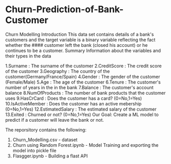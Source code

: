 # Churn-Prediction-of-Bank-Customer

Churn Modelling Introduction This data set contains details of a bank's customers and the target variable is a binary variable reflecting the fact whether the #### customer left the bank (closed his account) or he continues to be a customer. Summary Information about the variables and their types in the data

1.Surname : The surname of the customer
2.CreditScore : The credit score of the customer
3.Geography : The country of the customer(Germany/France/Spain)
4.Gender : The gender of the customer (Female/Male)
5.Age : The age of the customer
6.Tenure : The customer's number of years in the in the bank
7.Balance : The customer's account balance
8.NumOfProducts : The number of bank products that the customer uses
9.HasCrCard : Does the customer has a card? (0=No,1=Yes)
10.IsActiveMember : Does the customer has an active mebership (0=No,1=Yes)
12.EstimatedSalary : The estimated salary of the customer
13.Exited : Churned or not? (0=No,1=Yes)
Our Goal: Create a ML model to predict if a customer will leave the bank or not.

The reporsitory contains the following:
1. Churn_Modelling.csv - dataset
2. Churn using Random Forest.ipynb - Model Training and exporting the model into pickle file
3. Flasgger.ipynb - Building a flast API 

